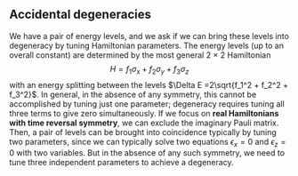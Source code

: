 ## Accidental degeneracies
We have a pair of energy levels, and we ask if we can bring these levels into degeneracy by tuning Hamiltonian parameters. The energy levels (up to an overall constant) are determined by the most general 2 × 2 Hamiltonian 
$$H = f_1\sigma_x + f_2\sigma_y + f_3\sigma_z$$
with an energy splitting between the levels $\Delta E =2\sqrt{f_1^2 + f_2^2 + f_3^2}$.
In general, in the absence of any symmetry, this cannot be accomplished by tuning just one parameter; degeneracy requires tuning all three terms to give zero simultaneously.
If we focus on **real Hamiltonians with time reversal symmetry**, we can exclude the imaginary Pauli matrix. Then, a pair of levels can be brought into coincidence typically by tuning two parameters, since we can typically solve two equations $\epsilon_x =0$ and $\epsilon_z =0$ with two variables. But in the absence of any such symmetry, we need to tune three independent parameters to achieve a degeneracy. 

